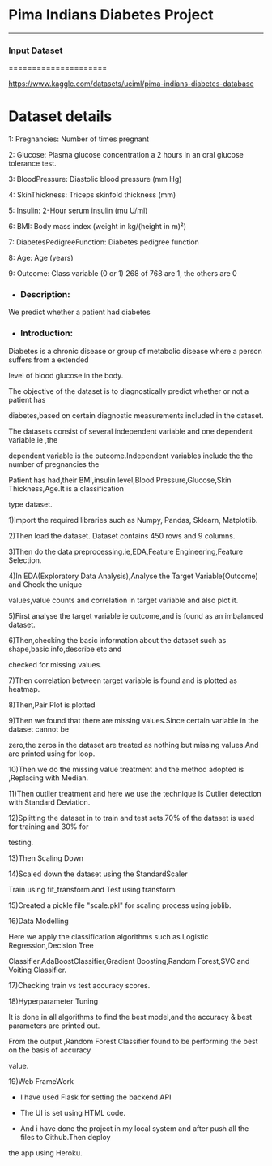 # Pima Indians Diabetes Project
------------------------------
### Input Dataset
=====================

https://www.kaggle.com/datasets/uciml/pima-indians-diabetes-database

Dataset details
=============================

1: Pregnancies: Number of times pregnant

2: Glucose: Plasma glucose concentration a 2 hours in an oral glucose tolerance test.

3: BloodPressure: Diastolic blood pressure (mm Hg)

4: SkinThickness: Triceps skinfold thickness (mm)

5: Insulin: 2-Hour serum insulin (mu U/ml)

6: BMI: Body mass index (weight in kg/(height in m)²)

7: DiabetesPedigreeFunction: Diabetes pedigree function

8: Age: Age (years)

9: Outcome: Class variable (0 or 1) 268 of 768 are 1, the others are 0


- ### Description:

We predict whether a patient had diabetes


- ### Introduction:

Diabetes is a chronic disease or group of metabolic disease where a person suffers from a extended

level of blood glucose in the body.

The objective of the dataset is to diagnostically predict whether or not a  patient has

diabetes,based on certain diagnostic measurements included in the dataset.

The datasets consist of several independent variable and one dependent variable.ie ,the

dependent variable is the outcome.Independent variables include the the number of pregnancies the

Patient has had,their BMI,insulin level,Blood Pressure,Glucose,Skin Thickness,Age.It is a classification

type dataset.


1)Import the required libraries such as Numpy, Pandas, Sklearn, Matplotlib.

2)Then load the dataset. Dataset contains 450 rows and 9 columns.

3)Then do the data preprocessing.ie,EDA,Feature Engineering,Feature Selection.


4)In EDA(Exploratory Data Analysis),Analyse the Target Variable(Outcome) and Check the unique

values,value counts and correlation in target variable and also plot it.

5)First analyse the target variable ie outcome,and is found as an imbalanced dataset.

6)Then,checking the basic information about the dataset such as shape,basic info,describe etc and

checked for missing values.

7)Then correlation between target variable is found and is plotted as heatmap.

8)Then,Pair Plot is plotted

9)Then we found that there are missing values.Since certain variable in the dataset cannot be

zero,the zeros in the dataset are treated as nothing but missing values.And are printed using for loop.

10)Then we do the missing value treatment and the method adopted is ,Replacing with Median.

11)Then outlier treatment and here we use the technique is Outlier detection with Standard Deviation.

12)Splitting the dataset in to train and test sets.70% of the dataset is used for training and 30% for

testing.

13)Then Scaling Down

14)Scaled down the dataset using the StandardScaler

Train using fit_transform and Test using transform

15)Created a pickle file "scale.pkl" for scaling process using joblib.

16)Data Modelling

Here we apply the classification algorithms such as Logistic Regression,Decision Tree

Classifier,AdaBoostClassifier,Gradient Boosting,Random Forest,SVC and Voiting Classifier.

17)Checking train vs test accuracy scores.

18)Hyperparameter Tuning

It is done in all algorithms to find the best model,and the accuracy & best parameters are printed out.

From the output ,Random Forest Classifier found to be performing the best on the basis of accuracy

value.

19)Web FrameWork

- I have used Flask for setting the backend API

- The UI is set using HTML code.

- And i have done the project in my local system and after push all the files to Github.Then deploy

the app using Heroku.
